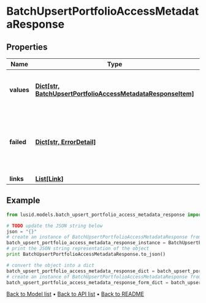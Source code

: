 # BatchUpsertPortfolioAccessMetadataResponse


## Properties
Name | Type | Description | Notes
------------ | ------------- | ------------- | -------------
**values** | [**Dict[str, BatchUpsertPortfolioAccessMetadataResponseItem]**](BatchUpsertPortfolioAccessMetadataResponseItem.md) | The items have been successfully updated or created. | [optional] 
**failed** | [**Dict[str, ErrorDetail]**](ErrorDetail.md) | The items that could not be updated or created along with a reason for their failure. | [optional] 
**links** | [**List[Link]**](Link.md) |  | [optional] 

## Example

```python
from lusid.models.batch_upsert_portfolio_access_metadata_response import BatchUpsertPortfolioAccessMetadataResponse

# TODO update the JSON string below
json = "{}"
# create an instance of BatchUpsertPortfolioAccessMetadataResponse from a JSON string
batch_upsert_portfolio_access_metadata_response_instance = BatchUpsertPortfolioAccessMetadataResponse.from_json(json)
# print the JSON string representation of the object
print BatchUpsertPortfolioAccessMetadataResponse.to_json()

# convert the object into a dict
batch_upsert_portfolio_access_metadata_response_dict = batch_upsert_portfolio_access_metadata_response_instance.to_dict()
# create an instance of BatchUpsertPortfolioAccessMetadataResponse from a dict
batch_upsert_portfolio_access_metadata_response_form_dict = batch_upsert_portfolio_access_metadata_response.from_dict(batch_upsert_portfolio_access_metadata_response_dict)
```
[Back to Model list](../README.md#documentation-for-models) &#8226; [Back to API list](../README.md#documentation-for-api-endpoints) &#8226; [Back to README](../README.md)


